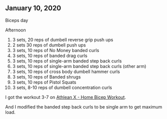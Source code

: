 ## January 10, 2020
Biceps day

Afternoon
1. 3 sets, 20 reps of dumbell reverse grip push ups
2. 2 sets 30 reps of dumbell push ups
3. 3 sets, 10 reps of No Money banded curls
4. 3 sets, 10 reps of banded drag curls
5. 3 sets, 10 reps of single-arm banded step back curls
6. 3 sets, 10 reps of single-arm banded step back curls (other arm)
7. 3 sets, 10 reps of cross body dumbell hammer curls
8. 3 sets, 10 reps of Banded shrugs
9. 3 sets, 10 reps of Pistol Squats
10. 3 sets, 8-10 reps of dumbell concentration curls

I got the workout 3-7 on [Athlean X - Home Bicep Workout](https://www.youtube.com/watch?v=v07X1a7nOAE).

And I modified the banded step back curls to be single arm to get maximum load.

